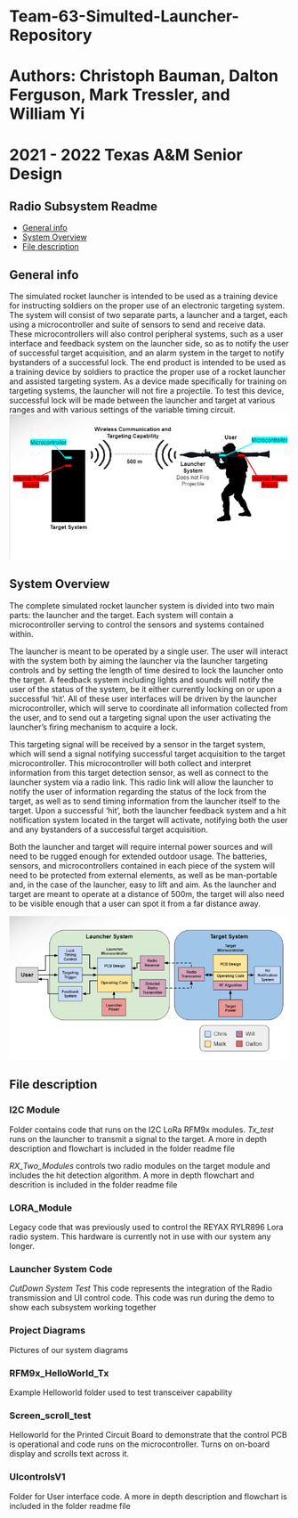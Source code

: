 # Team-63-Simulted-Launcher-Repository
# Authors: Christoph Bauman, Dalton Ferguson, Mark Tressler, and William Yi
# 2021 - 2022 Texas A&M Senior Design

## Radio Subsystem Readme 
* [General info](#general-info)
* [System Overview](#System-Overview)
* [File description](#file-description)

## General info
The simulated rocket launcher is intended to be used as a training device for instructing soldiers on the proper use of an electronic targeting system. The system will consist of two separate parts, a launcher and a target, each using a microcontroller and suite of sensors to send and receive data. These microcontrollers will also control peripheral systems, such as a user interface and feedback system on the launcher side, so as to notify the user of successful target acquisition, and an alarm system in the target to notify bystanders of a successful lock. The end product is intended to be used as a training device by soldiers to practice the proper use of a rocket launcher and assisted targeting system. As a device made specifically for training on targeting systems, the launcher will not fire a projectile. To test this device, successful lock will be made between the launcher and target at various ranges and with various settings of the variable timing circuit.
![image](https://github.com/WilliamYi2000/Team-63-Simulted-Launcher-Repository/blob/8612d704458e12008d0e7789cf33078425dce8ba/Project%20Diagrams/project%20overview.PNG)

## System Overview
The complete simulated rocket launcher system is divided into two main parts: the launcher and the target. Each system will contain a microcontroller serving to control the sensors and systems contained within.

The launcher is meant to be operated by a single user. The user will interact with the system both by aiming the launcher via the launcher targeting controls and by setting the length of time desired to lock the launcher onto the target. A feedback system including lights and sounds will notify the user of the status of the system, be it either currently locking on or upon a successful ‘hit’. All of these user interfaces will be driven by the launcher microcontroller, which will serve to coordinate all information collected from the user, and to send out a targeting signal upon the user activating the launcher’s firing mechanism to acquire a lock.

This targeting signal will be received by a sensor in the target system, which will send a signal notifying successful target acquisition to the target microcontroller. This microcontroller will both collect and interpret information from this target detection sensor, as well as connect to the launcher system via a radio link. This radio link will allow the launcher to notify the user of information regarding the status of the lock from the target, as well as to send timing information from the launcher itself to the target. Upon a successful ‘hit’, both the launcher feedback system and a hit notification system located in the target will activate, notifying both the user and any bystanders of a successful target acquisition.

Both the launcher and target will require internal power sources and will need to be rugged enough for extended outdoor usage. The batteries, sensors, and microcontrollers contained in each piece of the system will need to be protected from external elements, as well as be man-portable and, in the case of the launcher, easy to lift and aim. As the launcher and target are meant to operate at a distance of 500m, the target will also need to be visible enough that a user can spot it from a far distance away.

![image](https://github.com/WilliamYi2000/Team-63-Simulted-Launcher-Repository/blob/87074ff68495d6a62d8c03982d004c57835d5e32/Project%20Diagrams/system%20overview.PNG)

## File description
### I2C Module
Folder contains code that runs on the I2C LoRa RFM9x modules. 
*Tx_test* runs on the launcher to transmit a signal to the target. A more in depth description and flowchart is included in the folder readme file

*RX_Two_Modules* controls two radio modules on the target module and includes the hit detection algorithm. A more in depth flowchart and descrition is included in the folder readme file
### LORA_Module
Legacy code that was previously used to control the REYAX RYLR896 Lora radio system. This hardware is currently not in use with our system any longer.
### Launcher System Code
*CutDown System Test* This code represents the integration of the Radio transmission and UI control code. This code was run during the demo to show each subsystem working together
### Project Diagrams
Pictures of our system diagrams
### RFM9x_HelloWorld_Tx
Example Helloworld folder used to test transceiver capability
### Screen_scroll_test
Helloworld for the Printed Circuit Board to demonstrate that the control PCB is operational and code runs on the microcontroller. Turns on on-board display and scrolls text across it. 
### UIcontrolsV1
Folder for User interface code. A more in depth description and flowchart is included in the folder readme file
